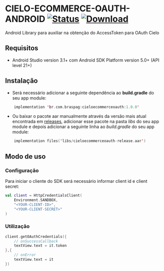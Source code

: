 # CIELO-ECOMMERCE-OAUTH-ANDROID [![Status](https://travis-ci.com/DeveloperCielo/cielo-ecommerce-oauth-android.svg?branch=master)](https://travis-ci.com/DeveloperCielo/cielo-ecommerce-oauth-android) [ ![Download](https://api.bintray.com/packages/braspag/cieloecommerceoauth/cieloecommerceoauth/images/download.svg) ](https://bintray.com/braspag/cieloecommerceoauth/cieloecommerceoauth/_latestVersion)

Android Library para auxiliar na obtenção do AccessToken para OAuth Cielo

## Requisitos

- Android Studio version 3.1+ com Android SDK Platform version 5.0+ (API level 21+)

## Instalação

- Será necessário adicionar a seguinte dependência ao **build.gradle** do seu app module:

```kotlin
    implementation 'br.com.braspag:cieloecommerceoauth:1.0.0'
```

- Ou baixar o pacote aar manualmente através da versão mais atual encontrada em [releases](https://github.com/DeveloperCielo/cielo-ecommerce-oauth-android/releases), adicionar esse pacote na pasta *libs* do seu app module e depois adicionar a seguinte linha ao *build.gradle* do seu app module:

```kotlin
    implementation files('libs/cieloecommerceoauth-release.aar')
```

## Modo de uso

### Configuração

Para iniciar o cliente do SDK será necessário informar client id e client secret:

```kotlin
val client = HttpCredentialsClient(
    Environment.SANDBOX,
    "<YOUR-CLIENT-ID>",
    "<YOUR-CLIENT-SECRET>"
)
```

### Utilização

```kotlin
client.getOAuthCredentials({
    // onSuccessCallback
    textView.text = it.token
},{
    // onError
    textView.text = it
})
```
